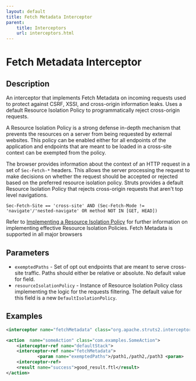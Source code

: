 ```yaml
---
layout: default
title: Fetch Metadata Interceptor
parent:
    title: Interceptors
    url: interceptors.html
---
```


# Fetch Metadata Interceptor

## Description

An interceptor that implements Fetch Metadata on incoming requests used to protect against CSRF, XSSI, and cross-origin information leaks. Uses a default Resource Isolation Policy to programmatically reject cross-origin requests.

A Resource Isolation Policy is a strong defense in-depth mechanism that prevents the resources on a server from being requested by external websites. This policy can be enabled either for all endpoints of the application and  endpoints that are meant to be loaded in a cross-site context can be exempted from the policy.

The browser provides information about the context of an HTTP request in a set of `Sec-Fetch-*` headers. This allows the server processing the request to make decisions on whether the request should be accepted or rejected based on the preferred resource isolation policy. Struts provides a default Resource Isolation Policy that rejects cross-origin requests that aren't top level navigations.

```
Sec-Fetch-Site == 'cross-site' AND (Sec-Fetch-Mode != 'navigate'/'nested-navigate' OR method NOT IN [GET, HEAD])
```

Refer to [Implementing a Resource Isolation Policy](https://web.dev/fetch-metadata/#implementing-a-resource-isolation-policy) for further information on implementing effective Resource Isolation Policies.
Fetch Metadata is supported in all major browsers

## Parameters

- `exemptedPaths` - Set of opt out endpoints that are meant to serve cross-site traffic. Paths should either be relative or absolute. No default value for field.
- `resourceIsolationPolicy` - Instance of Resource Isolation Policy class implementing the logic for the requests filtering. The default value for this field is a new `DefaultIsolationPolicy`.

## Examples

```xml
<interceptor name="fetchMetadata" class="org.apache.struts2.interceptor.FetchMetadataInterceptor"/>

<action  name="someAction" class="com.examples.SomeAction">
    <interceptor-ref name="defaultStack">
    <interceptor-ref name="fetchMetadata">
            <param name="exemptedPaths">/path1,/path2,/path3 <param>
    <interceptor-ref>
    <result name="success">good_result.ftl</result>
</action>
```
